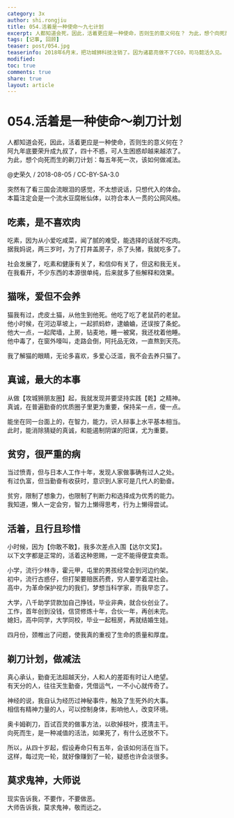 ```yaml
---
category: 3x
author: shi.rongjiu
title: 054.活着是一种使命～九七计划
excerpt: 人都知道会死，因此，活着更应是一种使命，否则生的意义何在？ 为此，想个向死而生的剃刀计划：每五年死一次，该如何做减法。
tags: [记事, 回顾]
teaser: post/054.jpg
teaserinfo: 2018年6月末，把功城狮科技注销了。因为诸葛亮做不了CEO，司马懿活久见。
modified: 
toc: true
comments: true
share: true
layout: article
---
```


# 054.活着是一种使命～剃刀计划

人都知道会死，因此，活着更应是一种使命，否则生的意义何在？  
阿九年底要荣升成九叔了，四十不惑，可人生困惑却越来越浓了。  
为此，想个向死而生的剃刀计划：每五年死一次，该如何做减法。

@史荣久 / 2018-08-05 / CC-BY-SA-3.0

突然有了看三国会流眼泪的感觉，不太想说话，只想代入的体会。  
本篇注定会是一个流水豆腐帐仙体，以符合本人一贯的公网风格。  
 
## 吃素，是不喜欢肉

吃素，因为从小爱吃咸菜，闻了腻的难受，能选择的话就不吃肉。  
据我妈说，两三岁时，为了打井盖房子，杀了头猪，我就吃多了。

社会发展了，吃素和健康有关了，和信仰有关了，但这和我无关。  
在我看开，不少东西的本源很单纯，后来就多了些解释和效果。

## 猫咪，爱但不会养

猫我有过，虎皮土猫，从他生到他死。他吃了吃了老鼠药的老鼠。  
他小时候，在河边草坡上，一起抓蚂蚱，逮蛐蛐，还误按了条蛇。  
他大一点，一起爬墙，上房，钻麦地，睡一被窝，我还枕着他睡。  
他中毒了，在窗外嚎叫，走路会倒，阿托品无效，一直熬到天亮。

我了解猫的眼睛，无论多喜欢，多爱心泛滥，我不会去养只猫了。


## 真诚，最大的本事

从做【攻城狮朋友圈】起，我就发现并要坚持实践【乾】之精神。  
真诚，在普遍勤奋的优质圈子里更为重要，保持呆一点，傻一点。

能坐在同一台面上的，在智力，能力，识人辩事上水平基本相当。  
此时，能消除猜疑的真诚，和能遏制阴谋的阳谋，尤为重要。


## 贫穷，很严重的病

当过愤青，但与日本人工作十年，发现人家做事确有过人之处。  
有过仇富，但当勤奋有收获时，意识到人家可是几代人的勤奋。

贫穷，限制了想象力，也限制了判断力和选择成为优秀的能力。  
我知道，懒人一定会穷，智力上懒得思考，行为上懒得尝试。

## 活着，且行且珍惜

小时候，因为【你敢不敢】，我多次差点入围【达尔文奖】。  
以下文字都是正常的，活着这种恩赐，一定不能得便宜卖乖。

小学，流行少林寺，霍元甲，屯里的男孩经常会到河边约架。  
初中，流行古惑仔，但打架要赔医药费，穷人要学着混社会。  
高中，为革命保护视力的我们，梦想当科学家，而我早恋了。  

大学，八千助学贷款加自己挣钱，毕业非典，就合伙创业了。  
工作，首年创到没钱，信贷修炼十年，合伙一年，再创未完。  
媳妇，高中同学，大学同校，毕业一起租房，再就结婚生娃。  

四月份，颈椎出了问题，使我真的重视了生命的质量和厚度。

## 剃刀计划，做减法

真心承认，勤奋无法超越天分，人和人的差距有时让人绝望。  
有天分的人，往往天生勤奋，凭借运气，一不小心就传奇了。

神经的说，我自认为经历过神秘事件，触及了生死外的大事。  
相信有精神力量的人，可以控制身体，影响他人，改变环境。

奥卡姆剃刀，百试百灵的做事方法，以砍掉枝叶，摸清主干。  
向死而生，是一种减值的活法，如果死了，有什么还放不下。

所以，从四十岁起，假设寿命只有五年，会该如何活在当下。  
这样，每过完一轮，就好像赚到了一轮，疑惑也许会淡很多。

## 莫求鬼神，大师说

现实告诉我，不要作，不要做恶。  
大师告诉我，莫求鬼神，敬而远之。

